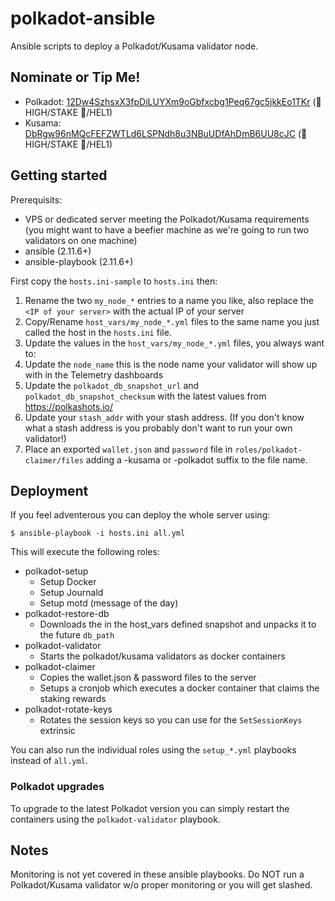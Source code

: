 ﻿# polkadot-ansible
Ansible scripts to deploy a Polkadot/Kusama validator node.

## Nominate or Tip Me!

* Polkadot: [12Dw4SzhsxX3fpDiLUYXm9oGbfxcbg1Peq67gc5jkkEo1TKr](https://polkadot.subscan.io/waiting/12Dw4SzhsxX3fpDiLUYXm9oGbfxcbg1Peq67gc5jkkEo1TKr) (🍁 HIGH/STAKE 🥩/HEL1)
* Kusama: [DbRgw96nMQcFEFZWTLd6LSPNdh8u3NBuUDfAhDmB6UU8cJC](https://thousand-validators.kusama.network/#/leaderboard/DbRgw96nMQcFEFZWTLd6LSPNdh8u3NBuUDfAhDmB6UU8cJC) (🍁 HIGH/STAKE 🥩/HEL1)

## Getting started

Prerequisits:

*  VPS or dedicated server meeting the Polkadot/Kusama requirements (you might want to have a beefier machine as we're going to run two validators on one machine)
*  ansible (2.11.6+)
*  ansible-playbook (2.11.6+)

First copy the `hosts.ini-sample` to `hosts.ini` then:

1.  Rename the two `my_node_*` entries to a name you like, also replace the `<IP of your server>` with the actual IP of your server
1.  Copy/Rename `host_vars/my_node_*.yml` files to the same name you just called the host in the `hosts.ini` file.
1.  Update the values in the `host_vars/my_node_*.yml` files, you always want to:
  1.  Update the `node_name` this is the node name your validator will show up with in the Telemetry dashboards
  1.  Update the `polkadot_db_snapshot_url` and `polkadot_db_snapshot_checksum` with the latest values from https://polkashots.io/
  1.  Update your `stash_addr` with your stash address. (If you don't know what a stash address is you probably don't want to run your own validator!)
1.  Place an exported `wallet.json` and `password` file in `roles/polkadot-claimer/files` adding a -kusama or -polkadot suffix to the file name.

## Deployment

If you feel adventerous you can deploy the whole server using:

```
$ ansible-playbook -i hosts.ini all.yml
```

This will execute the following roles:

* polkadot-setup
  *  Setup Docker
  *  Setup Journald
  *  Setup motd (message of the day)
* polkadot-restore-db
  *  Downloads the in the host_vars defined snapshot and unpacks it to the future `db_path`
* polkadot-validator
  *  Starts the polkadot/kusama validators as docker containers
* polkadot-claimer
  *  Copies the wallet.json & password files to the server
  *  Setups a cronjob which executes a docker container that claims the staking rewards
* polkadot-rotate-keys
  *  Rotates the session keys so you can use for the `SetSessionKeys` extrinsic

You can also run the individual roles using the `setup_*.yml` playbooks instead of `all.yml`.

### Polkadot upgrades

To upgrade to the latest Polkadot version you can simply restart the containers using the `polkadot-validator` playbook.

## Notes

Monitoring is not yet covered in these ansible playbooks. Do NOT run a Polkadot/Kusama validator w/o proper monitoring or you will get slashed.